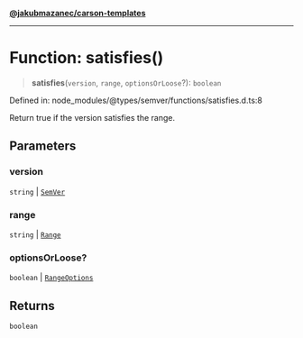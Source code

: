[**@jakubmazanec/carson-templates**](../../../README.md)

---

# Function: satisfies()

> **satisfies**(`version`, `range`, `optionsOrLoose`?): `boolean`

Defined in: node_modules/@types/semver/functions/satisfies.d.ts:8

Return true if the version satisfies the range.

## Parameters

### version

`string` | [`SemVer`](../classes/SemVer.md)

### range

`string` | [`Range`](../classes/Range.md)

### optionsOrLoose?

`boolean` | [`RangeOptions`](../interfaces/RangeOptions.md)

## Returns

`boolean`
